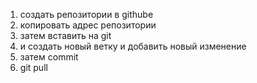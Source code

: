 1. создать репозитории в githube 
2. копировать адрес репозитории 
3. затем вставить на git 
4. и создать новый ветку и добавить новый изменение 
5. затем commit 
6. git pull